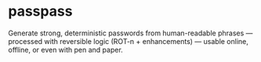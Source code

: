 # passpass
Generate strong, deterministic passwords from human-readable phrases — processed with reversible logic (ROT-n + enhancements) — usable online, offline, or even with pen and paper.
